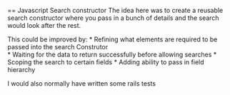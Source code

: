 == Javascript Search constructor
The idea here was to create a reusable search constructor where you pass in
a bunch of details and the search would look after the rest.

This could be improved by:
    * Refining what elements are required to be passed into the search Construtor  
    * Waiting for the data to return successfully before allowing searches 
    * Scoping the search to certain fields
    * Adding ability to pass in field hierarchy
    
I would also normally have written some rails tests 